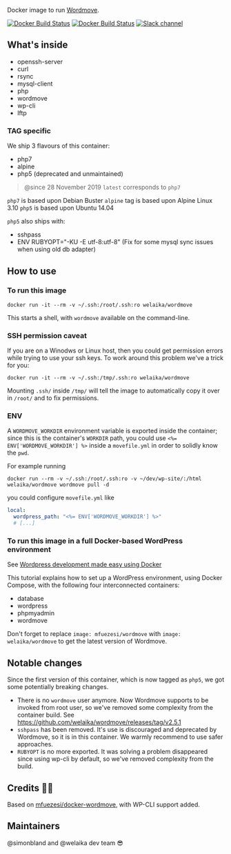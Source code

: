 Docker image to run [Wordmove](https://wptools.it/wordmove/).

[![Docker Build Status](https://img.shields.io/docker/automated/welaika/wordmove.svg)](https://hub.docker.com/r/welaika/wordmove/)
[![Docker Build Status](https://img.shields.io/docker/build/welaika/wordmove.svg)](https://hub.docker.com/r/welaika/wordmove/)
[![Slack channel](https://img.shields.io/badge/Slack-WP--Hub-blue.svg)](https://wphub-auto-invitation.herokuapp.com/)

## What's inside

* openssh-server
* curl
* rsync
* mysql-client
* php
* wordmove
* wp-cli
* lftp

### TAG specific

We ship 3 flavours of this container:

* php7
* alpine
* php5 (deprecated and unmaintained)

> @since 28 November 2019 `latest` corresponds to `php7`

`php7` is based upon Debian Buster
`alpine` tag is based upon Alpine Linux 3.10
`php5` is based upon Ubuntu 14.04

`php5` also ships with:

* sshpass
* ENV RUBYOPT="-KU -E utf-8:utf-8" (Fix for some mysql sync issues when using old
  db adapter)

## How to use

### To run this image

`docker run -it --rm -v ~/.ssh:/root/.ssh:ro welaika/wordmove`

This starts a shell, with `wordmove` available on the command-line.

### SSH permission caveat

If you are on a Winodws or Linux host, then you could get permission errors
while trying to use your ssh keys. To work around this problem we've
a trick for you:

`docker run -it --rm -v ~/.ssh:/tmp/.ssh:ro welaika/wordmove`

Mounting `.ssh/` inside `/tmp/` will tell the image to automatically copy
it over in `/root/` and to fix permissions.

### ENV

A `WORDMOVE_WORKDIR` environment variable is exported inside the container; since this is the
container's `WORKDIR` path, you could use `<%= ENV['WORDMOVE_WORKDIR'] %>` inside a `movefile.yml`
in order to solidly know the `pwd`.

For example running

```
docker run --rm -v ~/.ssh:/root/.ssh:ro -v ~/dev/wp-site/:/html welaika/wordmove wordmove pull -d
```

you could configure `movefile.yml` like

```yaml
local:
  wordpress_path: "<%= ENV['WORDMOVE_WORKDIR'] %>"
  # [...]
```

### To run this image in a full Docker-based WordPress environment

See [Wordpress development made easy using Docker](
https://medium.com/cluetip/wordpress-development-made-easy-440b564185f2)

This tutorial explains how to set up a WordPress environment, using Docker
Compose, with the following four interconnected containers:

* database
* wordpress
* phpmyadmin
* wordmove

Don't forget to replace `image: mfuezesi/wordmove` with `image:
welaika/wordmove` to get the latest version of Wordmove.

## Notable changes

Since the first version of this container, which is now tagged as `php5`, we got some
potentially breaking changes.

* There is no `wordmove` user anymore. Now Wordmove supports to be invoked from root user,
  so we've removed some complexity from the container build.
  See https://github.com/welaika/wordmove/releases/tag/v2.5.1
* `sshpass` has been removed. It's use is discouraged and deprecated by Wordmove, so it
  is in this container. We warmly recommend to use safer approaches.
* `RUBYOPT` is no more exported. It was solving a problem disappeared since using wp-cli
  by default, so we've removed complexity from the build.

## Credits 🙏🏻

Based on [mfuezesi/docker-wordmove](
https://github.com/mfuezesi/docker-wordmove), with WP-CLI support added.

## Maintainers

@simonbland and @welaika dev team 😎
